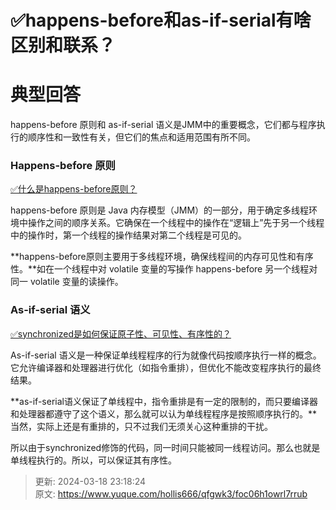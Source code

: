 # ✅happens-before和as-if-serial有啥区别和联系？

# 典型回答


happens-before 原则和 as-if-serial 语义是JMM中的重要概念，它们都与程序执行的顺序性和一致性有关，但它们的焦点和适用范围有所不同。

### Happens-before 原则


[✅什么是happens-before原则？](https://www.yuque.com/hollis666/qfgwk3/uctffq5e5bnaie18)



happens-before 原则是 Java 内存模型（JMM）的一部分，用于确定多线程环境中操作之间的顺序关系。它确保在一个线程中的操作在“逻辑上”先于另一个线程中的操作时，第一个线程的操作结果对第二个线程是可见的。



**happens-before原则主要用于多线程环境，确保线程间的内存可见性和有序性。**如在一个线程中对 volatile 变量的写操作 happens-before 另一个线程对同一 volatile 变量的读操作。



### As-if-serial 语义


[✅synchronized是如何保证原子性、可见性、有序性的？](https://www.yuque.com/hollis666/qfgwk3/qw9x0lgisg4q18t6)



As-if-serial 语义是一种保证单线程程序的行为就像代码按顺序执行一样的概念。它允许编译器和处理器进行优化（如指令重排），但优化不能改变程序执行的最终结果。



**as-if-serial语义保证了单线程中，指令重排是有一定的限制的，而只要编译器和处理器都遵守了这个语义，那么就可以认为单线程程序是按照顺序执行的。**当然，实际上还是有重排的，只不过我们无须关心这种重排的干扰。



所以由于synchronized修饰的代码，同一时间只能被同一线程访问。那么也就是单线程执行的。所以，可以保证其有序性。



> 更新: 2024-03-18 23:18:24  
> 原文: <https://www.yuque.com/hollis666/qfgwk3/foc06h1owrl7rrub>